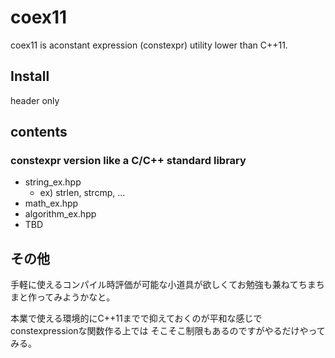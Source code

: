 # coex11

coex11 is aconstant expression (constexpr) utility lower than C++11.

## Install

header only

## contents

### constexpr version like a C/C++ standard library

- string_ex.hpp
  - ex) strlen, strcmp, ...
- math_ex.hpp
- algorithm_ex.hpp
- TBD

## その他

手軽に使えるコンパイル時評価が可能な小道具が欲しくてお勉強も兼ねてちまちまと作ってみようかなと。

本業で使える環境的にC++11までで抑えておくのが平和な感じで
constexpressionな関数作る上では
そこそこ制限もあるのですがやるだけやってみる。
